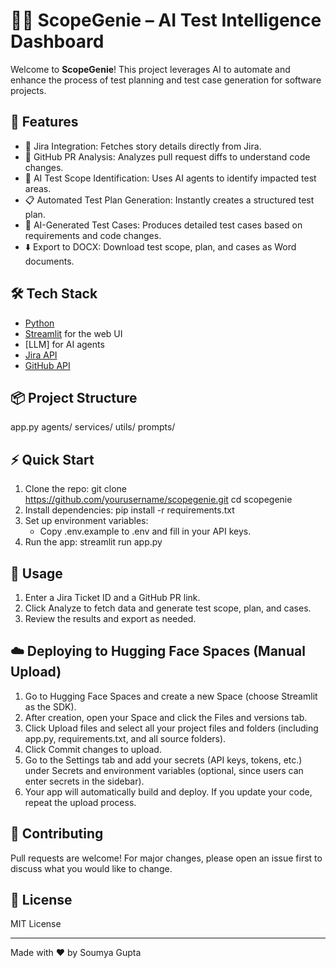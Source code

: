 # 🧞‍♂️ ScopeGenie – AI Test Intelligence Dashboard

Welcome to **ScopeGenie**! This project leverages AI to automate and enhance the process of test planning and test case generation for software projects.

## 🚀 Features

- 🔖 Jira Integration: Fetches story details directly from Jira.
- 🔗 GitHub PR Analysis: Analyzes pull request diffs to understand code changes.
- 🧠 AI Test Scope Identification: Uses AI agents to identify impacted test areas.
- 📋 Automated Test Plan Generation: Instantly creates a structured test plan.
- 🧪 AI-Generated Test Cases: Produces detailed test cases based on requirements and code changes.
- ⬇️ Export to DOCX: Download test scope, plan, and cases as Word documents.

## 🛠️ Tech Stack

- [Python](https://www.python.org/)
- [Streamlit](https://streamlit.io/) for the web UI
- [LLM] for AI agents
- [Jira API](https://developer.atlassian.com/cloud/jira/platform/rest/v3/intro/)
- [GitHub API](https://docs.github.com/en/rest)

## 📦 Project Structure

app.py
agents/
services/
utils/
prompts/

## ⚡ Quick Start

1. Clone the repo:
   git clone https://github.com/yourusername/scopegenie.git
   cd scopegenie
2. Install dependencies:
   pip install -r requirements.txt
3. Set up environment variables:
   - Copy .env.example to .env and fill in your API keys.
4. Run the app:
   streamlit run app.py

## 📝 Usage

1. Enter a Jira Ticket ID and a GitHub PR link.
2. Click Analyze to fetch data and generate test scope, plan, and cases.
3. Review the results and export as needed.

## ☁️ Deploying to Hugging Face Spaces (Manual Upload)

1. Go to Hugging Face Spaces and create a new Space (choose Streamlit as the SDK).
2. After creation, open your Space and click the Files and versions tab.
3. Click Upload files and select all your project files and folders (including app.py, requirements.txt, and all source folders).
4. Click Commit changes to upload.
5. Go to the Settings tab and add your secrets (API keys, tokens, etc.) under Secrets and environment variables (optional, since users can enter secrets in the sidebar).
6. Your app will automatically build and deploy. If you update your code, repeat the upload process.

## 🙌 Contributing

Pull requests are welcome! For major changes, please open an issue first to discuss what you would like to change.

## 📄 License

MIT License

---

Made with ❤️ by Soumya Gupta
